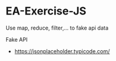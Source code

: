 # EA-Exercise-JS

Use map, reduce, filter,... to fake api data

Fake API 
* https://jsonplaceholder.typicode.com/